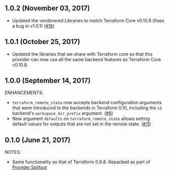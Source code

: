 ## 1.0.2 (November 03, 2017)

* Updated the vendorered Libraries to match Terraform Core v0.10.8 (fixes a bug in v1.0.1) ([#18](https://github.com/terraform-providers/terraform-provider-terraform/issues/18))

## 1.0.1 (October 25, 2017)

* Updated the libraries that we share with Terraform core so that this provider can now use all the same backend features as Terraform Core v0.10.8.

## 1.0.0 (September 14, 2017)

ENHANCEMENTS:

* `terraform_remote_state` now accepts backend configuration arguments that were introduced to the backends in Terraform 0.10, including the `s3` backend's `workspace_dir_prefix` argument. ([#6](https://github.com/terraform-providers/terraform-provider-terraform/issues/6))
* New argument `defaults` on `terraform_remote_state` allows setting default values for outputs that are not set in the remote state. ([#11](https://github.com/terraform-providers/terraform-provider-terraform/issues/11))

## 0.1.0 (June 21, 2017)

NOTES:

* Same functionality as that of Terraform 0.9.8. Repacked as part of [Provider Splitout](https://www.hashicorp.com/blog/upcoming-provider-changes-in-terraform-0-10/)
